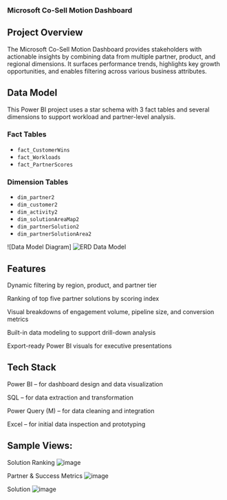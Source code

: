 ### Microsoft Co-Sell Motion Dashboard

## Project Overview  
The Microsoft Co-Sell Motion Dashboard provides stakeholders with actionable insights by combining data from multiple partner, product, and regional dimensions. It surfaces performance trends, highlights key growth opportunities, and enables filtering across various business attributes.

## Data Model

This Power BI project uses a star schema with 3 fact tables and several dimensions to support workload and partner-level analysis.

### Fact Tables
- `fact_CustomerWins`
- `fact_Workloads`
- `fact_PartnerScores`

### Dimension Tables
- `dim_partner2`
- `dim_customer2`
- `dim_activity2`
- `dim_solutionAreaMap2`
- `dim_partnerSolution2`
- `dim_partnerSolutionArea2`

![Data Model Diagram]
![ERD Data Model](https://github.com/user-attachments/assets/bea278f4-6737-4763-9b5c-89f029763d3e)

## Features
Dynamic filtering by region, product, and partner tier

Ranking of top five partner solutions by scoring index

Visual breakdowns of engagement volume, pipeline size, and conversion metrics

Built-in data modeling to support drill-down analysis

Export-ready Power BI visuals for executive presentations

## Tech Stack
Power BI – for dashboard design and data visualization

SQL – for data extraction and transformation

Power Query (M) – for data cleaning and integration

Excel – for initial data inspection and prototyping

## Sample Views:

Solution Ranking
![image](https://github.com/user-attachments/assets/54d9a982-479e-4205-a298-ee593a7a2a5e)

Partner & Success Metrics
![image](https://github.com/user-attachments/assets/b2e7e69f-f168-4526-9600-a162a586b89b)

Solution
![image](https://github.com/user-attachments/assets/0b37206d-d91f-44a8-af42-373983400e2e)


